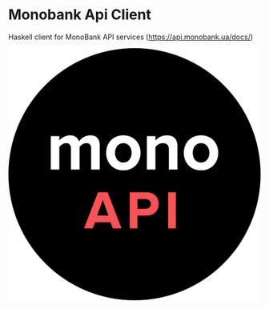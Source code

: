 # Monobank Api Client

Haskell client for MonoBank API services (https://api.monobank.ua/docs/)

![Monobank Api](assets/logo.png "Monobank logo")
